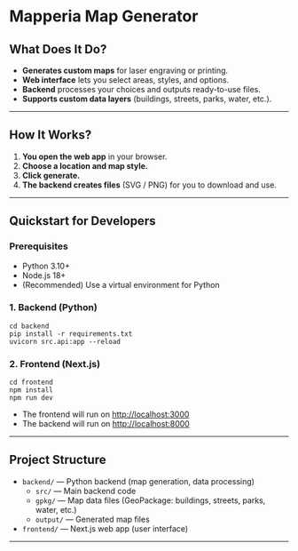 # Mapperia Map Generator

## What Does It Do?

- **Generates custom maps** for laser engraving or printing.
- **Web interface** lets you select areas, styles, and options.
- **Backend** processes your choices and outputs ready-to-use files.
- **Supports custom data layers** (buildings, streets, parks, water, etc.).

---

## How It Works?

1. **You open the web app** in your browser.
2. **Choose a location and map style.**
3. **Click generate.**
4. **The backend creates files** (SVG / PNG) for you to download and use.

---

## Quickstart for Developers

### Prerequisites

- Python 3.10+
- Node.js 18+
- (Recommended) Use a virtual environment for Python

### 1. Backend (Python)

```
cd backend
pip install -r requirements.txt
uvicorn src.api:app --reload
```

### 2. Frontend (Next.js)

```
cd frontend
npm install
npm run dev
```

- The frontend will run on [http://localhost:3000](http://localhost:3000)
- The backend will run on [http://localhost:8000](http://localhost:8000)

---

## Project Structure

- `backend/` — Python backend (map generation, data processing)
  - `src/` — Main backend code
  - `gpkg/` — Map data files (GeoPackage: buildings, streets, parks, water, etc.)
  - `output/` — Generated map files
- `frontend/` — Next.js web app (user interface)

---
